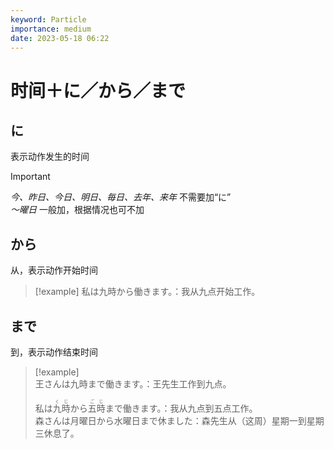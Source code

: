 ```yaml
---
keyword: Particle
importance: medium
date: 2023-05-18 06:22
---
```


# 时间＋に／から／まで

## に

表示动作发生的时间

> [!important]  
> *今、昨日、今日、明日、毎日、去年、来年* 不需要加“に”  
> *〜曜日* 一般加，根据情况也可不加

## から

从，表示动作开始时间

> [!example] 私は九時から働きます。：我从九点开始工作。

## まで

到，表示动作结束时间

> [!example]  
> 王さんは九時まで働きます。：王先生工作到九点。  
> 
> 私は<ruby>九時<rt>くじ</rt></ruby>から<ruby>五時<rt>ごじ</rt></ruby>まで働きます。：我从九点到五点工作。  
> 森さんは月曜日から水曜日まで休ました：森先生从（这周）星期一到星期三休息了。
